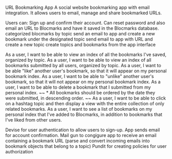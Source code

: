 URL Bookmarking App
A social website bookmarking app with email integration.
It allows users to email, manage and share bookmarked URLs.


Users can:
Sign up and confirm their account. Can reset password and also
email an URL to Blocmarks and have it saved in the Blocmarks database.
categorized blocmarks by topic
send an email to app and create a new bookmark under the designated topic
send email to app with URL and create a new topic
create topics and bookmarks from the app interface


As a user, I want to be able to view an index of all the bookmarks I've saved, organized by topic.
As a user, I want to be able to view an index of all bookmarks submitted by all users, organized by topic.
As a user, I want to be able "like" another user's bookmark, so that it will appear on my personal bookmark index.
As a user, I want to be able to "unlike" another user's bookmark, so that it will not appear on my personal bookmark index.
As a user, I want to be able to delete a bookmark that I submitted from my personal index. ~~ * All bookmarks should be ordered by the date they were submitted, in descending order. ~~
As a user, I want to be able to click on a hashtag topic and then display a view with the entire collection of only related bookmarks.
As a user, I want to see a list of bookmarks on my personal index that I've added to Blocmarks, in addition to bookmarks that I've liked from other users.

Devise for user authentication to allow users to sign-up. App sends email for account confirmation.
Mail gun to congigure app to receive an email containing a bookmark URL (parse and convert incoming emails into bookmark objects that belong to a topic)
Pundit for creating policies for user authorization